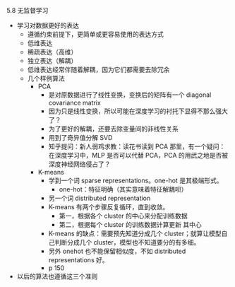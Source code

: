 5.8 无监督学习

- 学习对数据更好的表达
    - 遵循约束前提下，更简单或更容易使用的表达方式
    - 低维表达
    - 稀疏表达（高维）
    - 独立表达（解耦）
    - 低维表达经常伴随着解耦，因为它们都需要去除冗余
    - 几个样例算法
        - PCA
            - 是对原数据进行了线性变换，变换后的矩阵有一个 diagonal covariance matrix
            - 因为只是线性变换，所以可能在深度学习的衬托下显得不那么强大了？
            - 为了更好的解耦，还要去除变量间的非线性关系
            - 用到了奇异值分解 SVD
            - 知乎提问：新人弱鸡求教：读花书读到 PCA 那里，有一个疑问：在深度学习中，MLP 是否可以代替 PCA，PCA 的用武之地是否被深度神经网络侵占了？
        - K-means
            - 学到一个词 sparse representations。one-hot 是其极端形式。
                - one-hot：特征明确（其实意味着特征解耦呗）
            - 另一个词 distributed representation
            - K-means 有两个步骤反复循环，直到收敛。
                - 第一，根据各个 cluster 的中心来分配训练数据
                - 第二，根据每个 cluster 的训练数据计算更新 其中心
            - K-means 的缺点：需要预先知道分成几个 cluster；就算让模型自己判断分成几个 cluster，模型也不知道要分的有多细。
            - 另外 onehot 也不能保留相似度，不如 distributed representations 好。
            - p 150
- 以后的算法也遵循这三个准则